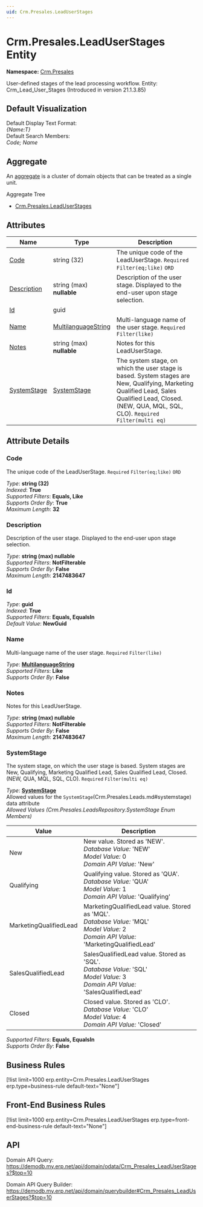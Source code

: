 ```yaml
---
uid: Crm.Presales.LeadUserStages
---
```

# Crm.Presales.LeadUserStages Entity

**Namespace:** [Crm.Presales](Crm.Presales.md)  

User-defined stages of the lead processing workflow. Entity: Crm_Lead_User_Stages (Introduced in version 21.1.3.85)

## Default Visualization
Default Display Text Format:  
_{Name:T}_  
Default Search Members:  
_Code; Name_  

## Aggregate
An [aggregate](https://docs.erp.net/tech/advanced/concepts/aggregates.html) is a cluster of domain objects that can be treated as a single unit.  

Aggregate Tree  
* [Crm.Presales.LeadUserStages](Crm.Presales.LeadUserStages.md)  

## Attributes

| Name | Type | Description |
| ---- | ---- | --- |
| [Code](Crm.Presales.LeadUserStages.md#code) | string (32) | The unique code of the LeadUserStage. `Required` `Filter(eq;like)` `ORD` 
| [Description](Crm.Presales.LeadUserStages.md#description) | string (max) __nullable__ | Description of the user stage. Displayed to the end-user upon stage selection. 
| [Id](Crm.Presales.LeadUserStages.md#id) | guid |  
| [Name](Crm.Presales.LeadUserStages.md#name) | [MultilanguageString](../data-types.md#multilanguagestring) | Multi-language name of the user stage. `Required` `Filter(like)` 
| [Notes](Crm.Presales.LeadUserStages.md#notes) | string (max) __nullable__ | Notes for this LeadUserStage. 
| [SystemStage](Crm.Presales.LeadUserStages.md#systemstage) | [SystemStage](Crm.Presales.LeadUserStages.md#systemstage) | The system stage, on which the user stage is based. System stages are New, Qualifying, Marketing Qualified Lead, Sales Qualified Lead, Closed. (NEW, QUA, MQL, SQL, CLO). `Required` `Filter(multi eq)` 


## Attribute Details

### Code

The unique code of the LeadUserStage. `Required` `Filter(eq;like)` `ORD`

_Type_: **string (32)**  
_Indexed_: **True**  
_Supported Filters_: **Equals, Like**  
_Supports Order By_: **True**  
_Maximum Length_: **32**  

### Description

Description of the user stage. Displayed to the end-user upon stage selection.

_Type_: **string (max) __nullable__**  
_Supported Filters_: **NotFilterable**  
_Supports Order By_: **False**  
_Maximum Length_: **2147483647**  

### Id

_Type_: **guid**  
_Indexed_: **True**  
_Supported Filters_: **Equals, EqualsIn**  
_Default Value_: **NewGuid**  

### Name

Multi-language name of the user stage. `Required` `Filter(like)`

_Type_: **[MultilanguageString](../data-types.md#multilanguagestring)**  
_Supported Filters_: **Like**  
_Supports Order By_: **False**  

### Notes

Notes for this LeadUserStage.

_Type_: **string (max) __nullable__**  
_Supported Filters_: **NotFilterable**  
_Supports Order By_: **False**  
_Maximum Length_: **2147483647**  

### SystemStage

The system stage, on which the user stage is based. System stages are New, Qualifying, Marketing Qualified Lead, Sales Qualified Lead, Closed. (NEW, QUA, MQL, SQL, CLO). `Required` `Filter(multi eq)`

_Type_: **[SystemStage](Crm.Presales.LeadUserStages.md#systemstage)**  
Allowed values for the `SystemStage`(Crm.Presales.Leads.md#systemstage) data attribute  
_Allowed Values (Crm.Presales.LeadsRepository.SystemStage Enum Members)_  

| Value | Description |
| ---- | --- |
| New | New value. Stored as 'NEW'. <br /> _Database Value:_ 'NEW' <br /> _Model Value:_ 0 <br /> _Domain API Value:_ 'New' |
| Qualifying | Qualifying value. Stored as 'QUA'. <br /> _Database Value:_ 'QUA' <br /> _Model Value:_ 1 <br /> _Domain API Value:_ 'Qualifying' |
| MarketingQualifiedLead | MarketingQualifiedLead value. Stored as 'MQL'. <br /> _Database Value:_ 'MQL' <br /> _Model Value:_ 2 <br /> _Domain API Value:_ 'MarketingQualifiedLead' |
| SalesQualifiedLead | SalesQualifiedLead value. Stored as 'SQL'. <br /> _Database Value:_ 'SQL' <br /> _Model Value:_ 3 <br /> _Domain API Value:_ 'SalesQualifiedLead' |
| Closed | Closed value. Stored as 'CLO'. <br /> _Database Value:_ 'CLO' <br /> _Model Value:_ 4 <br /> _Domain API Value:_ 'Closed' |

_Supported Filters_: **Equals, EqualsIn**  
_Supports Order By_: **False**  



## Business Rules

[!list limit=1000 erp.entity=Crm.Presales.LeadUserStages erp.type=business-rule default-text="None"]

## Front-End Business Rules

[!list limit=1000 erp.entity=Crm.Presales.LeadUserStages erp.type=front-end-business-rule default-text="None"]

## API

Domain API Query:
<https://demodb.my.erp.net/api/domain/odata/Crm_Presales_LeadUserStages?$top=10>

Domain API Query Builder:
<https://demodb.my.erp.net/api/domain/querybuilder#Crm_Presales_LeadUserStages?$top=10>


